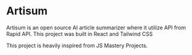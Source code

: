 # Artisum

Artisum is an open source AI article summarizer where it utilize API from Rapid API. This project was built in React and Tailwind CSS

This project is heavily inspired from JS Mastery Projects.

